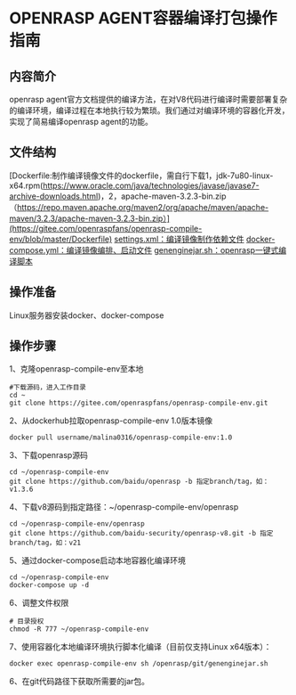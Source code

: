 # OPENRASP AGENT容器编译打包操作指南

## 内容简介

openrasp agent官方文档提供的编译方法，在对V8代码进行编译时需要部署复杂的编译环境，编译过程在本地执行较为繁琐。我们通过对编译环境的容器化开发，实现了简易编译openrasp agent的功能。

## 文件结构
[Dockerfile:制作编译镜像文件的dockerfile，需自行下载1，jdk-7u80-linux-x64.rpm(https://www.oracle.com/java/technologies/javase/javase7-archive-downloads.html)，2，apache-maven-3.2.3-bin.zip（https://repo.maven.apache.org/maven2/org/apache/maven/apache-maven/3.2.3/apache-maven-3.2.3-bin.zip）](https://gitee.com/openraspfans/openrasp-compile-env/blob/master/Dockerfile)
[settings.xml：编译镜像制作依赖文件](https://gitee.com/openraspfans/openrasp-compile-env/blob/master/settings.xml)
[docker-compose.yml：编译镜像编排、启动文件](https://gitee.com/openraspfans/openrasp-compile-env/blob/master/docker-compose.yml)
[genenginejar.sh：openrasp一键式编译脚本](https://gitee.com/openraspfans/openrasp-compile-env/blob/master/genenginejar.sh)



## 操作准备
Linux服务器安装docker、docker-compose

## 操作步骤

1、克隆openrasp-compile-env至本地

```
#下载源码，进入工作目录
cd ~
git clone https://gitee.com/openraspfans/openrasp-compile-env.git
```

2、从dockerhub拉取openrasp-compile-env 1.0版本镜像

```
docker pull username/malina0316/openrasp-compile-env:1.0
```

3、下载openrasp源码

```
cd ~/openrasp-compile-env
git clone https://github.com/baidu/openrasp -b 指定branch/tag，如：v1.3.6
```

4、下载v8源码到指定路径：~/openrasp-compile-env/openrasp

```
cd ~/openrasp-compile-env/openrasp
git clone https://github.com/baidu-security/openrasp-v8.git -b 指定branch/tag，如：v21
```

5、通过docker-compose启动本地容器化编译环境

```
cd ~/openrasp-compile-env
docker-compose up -d
```

6、调整文件权限

```
# 目录授权
chmod -R 777 ~/openrasp-compile-env
```

7、使用容器化本地编译环境执行脚本化编译（目前仅支持Linux x64版本）：

```
docker exec openrasp-compile-env sh /openrasp/git/genenginejar.sh
```

6、在git代码路径下获取所需要的jar包。


